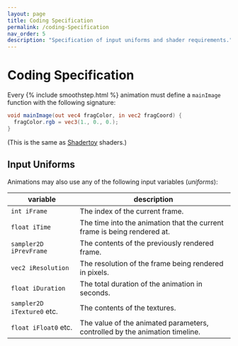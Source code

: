 ```yaml
---
layout: page
title: Coding Specification
permalink: /coding-Specification
nav_order: 5
description: "Specification of input uniforms and shader requirements."
---
```


# Coding Specification

Every {% include smoothstep.html %} animation must define a `mainImage` function with the following signature:

```glsl
void mainImage(out vec4 fragColor, in vec2 fragCoord) {
  fragColor.rgb = vec3(1., 0., 0.);
}
```

(This is the same as [Shadertoy](https://www.shadertoy.com/) shaders.)

## Input Uniforms

Animations may also use any of the following input variables (*uniforms*):

| variable | description |
|---|---|
| `int iFrame`  |  The index of the current frame. |
| `float iTime`  |  The time into the animation that the current frame is being rendered at. |
| `sampler2D iPrevFrame`  |  The contents of the previously rendered frame. |
| `vec2 iResolution`  |  The resolution of the frame being rendered in pixels. |
| `float iDuration`  |   The total duration of the animation in seconds. |
| `sampler2D iTexture0` etc.  | The contents of the textures.  |
| `float iFloat0` etc.  | The value of the animated parameters, controlled by the animation timeline.  |
